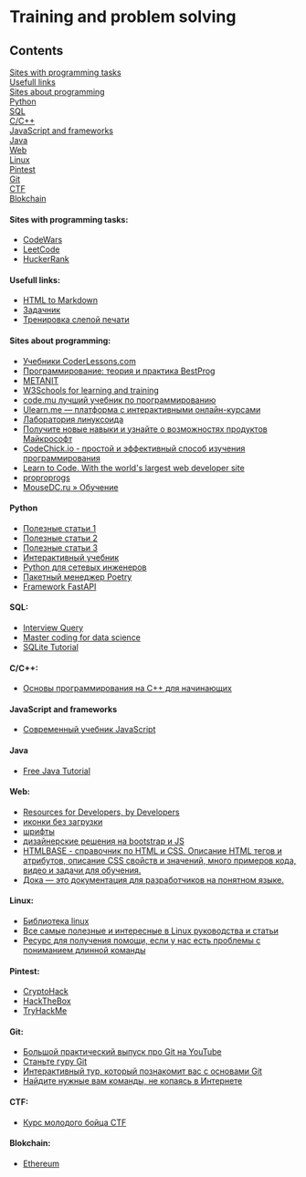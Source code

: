 # Training and problem solving

## Contents
[Sites with programming tasks](#sites-with-programming-tasks)\
[Usefull links](#usefull-links)\
[Sites about programming](#sites-about-programming)\
[Python](#python)\
[SQL](#sql)\
[C/C++](#cc)\
[JavaScript and frameworks](#javascript-and-frameworks)\
[Java](#java)\
[Web](#web)\
[Linux](#linux)\
[Pintest](#pintest)\
[Git](#git)\
[CTF](#ctf)\
[Blokchain](#blokchain)


#### Sites with programming tasks:

- [CodeWars](https://www.codewars.com/)
- [LeetCode](https://leetcode.com/)
- [HuckerRank](https://www.hackerrank.com/)

#### Usefull links:
- [HTML to Markdown](https://codebeautify.org/html-to-markdown)
- [Задачник](https://www.kaznu.kz/content/files/news/folder23098/%D0%97%D0%B0%D0%B4%D0%B0%D1%87%D0%BD%D0%B8%D0%BA%20%D0%90%D0%B1%D1%80%D0%B0%D0%BC%D1%8F%D0%BD%D0%B0.pdf)
- [Тренировка слепой печати](https://www.typingclub.com/sportal/program-68.game)

#### Sites about programming:
- [Учебники CoderLessons.com](https://coderlessons.com/tutorials)
- [Программирование: теория и практика BestProg](https://www.bestprog.net/ru/sitemap_ru/)
- [METANIT](https://metanit.com/)
- [W3Schools for learning and training](https://www.w3schools.com/)
- [code.mu лучший учебник по программированию](https://code.mu/ru/markup/book/prime/)
- [Ulearn.me — платформа с интерактивными онлайн-курсами](https://ulearn.me/)
- [Лаборатория линуксоида](https://younglinux.info/)
- [Получите новые навыки и узнайте о возможностях продуктов Майкрософт](https://learn.microsoft.com/ru-ru/training/browse/)
- [СodeСhick.io - простой и эффективный способ изучения программирования](https://codechick.io/)
- [Learn to Code. With the world's largest web developer site](https://www.w3schools.com/)
- [proproprogs](https://proproprogs.ru/index.php)
- [MouseDC.ru » Обучение](https://www.mousedc.ru/learning/)

#### Python
- [Полезные статьи 1](https://python-scripts.com/)
- [Полезные статьи 2](https://digitology.tech/)
- [Полезные статьи 3](https://pythonru.com/)
- [Интерактивный учебник](https://pythontutor.ru/)
- [Python для сетевых инженеров](https://pyneng.readthedocs.io/ru/latest/index.html)
- [Пакетный менеджер Poetry](https://python-poetry.org/)
- [Framework FastAPI](https://fastapi.tiangolo.com/ru/tutorial/)

#### SQL:
- [Interview Query](https://www.interviewquery.com/)
- [Master coding for data science](https://www.stratascratch.com/)
- [SQLite Tutorial](https://www.sqlitetutorial.net/)

#### C/C++:
- [Основы программирования на С++ для начинающих](https://purecodecpp.com/)

#### JavaScript and frameworks
- [Современный учебник JavaScript](https://learn.javascript.ru/)

#### Java
- [Free Java Tutorial](https://www.examclouds.com/)

#### Web:
- [Resources for Developers, by Developers](https://developer.mozilla.org/ru/docs/Learn/Getting_started_with_the_web)
- [иконки без загрузки](https://fontawesome.com/search)
- [шрифты](https://fonts.google.com/)
- [дизайнерские решения на bootstrap и JS](https://mdbootstrap.com/docs/standard/)
- [HTMLBASE - справочник по HTML и CSS. Описание HTML тегов и атрибутов, описание CSS свойств и значений, много примеров кода, видео и задачи для обучения.](https://htmlbase.ru/)
- [Дока — это документация для разработчиков на понятном языке.](https://doka.guide/)

#### Linux:
- [Библиотека linux](https://linuxshef.code.blog/%D0%B1%D0%B8%D0%B1%D0%BB%D0%B8%D0%BE%D1%82%D0%B5%D0%BA%D0%B0-linux/)
- [Все самые полезные и интересные в Linux руководства и статьи](https://losst.ru/nachnite-izuchat-linux-pryamo-sejchas)
- [Ресурс для получения помощи, если у нас есть проблемы с пониманием длинной команды](https://explainshell.com/)


#### Pintest:
- [CryptoHack](https://cryptohack.org/)
- [HackTheBox](https://app.hackthebox.com/home)
- [TryHackMe](https://tryhackme.com/)

#### Git:
- [Большой практический выпуск про Git на YouTube](https://youtu.be/SEvR78OhGtw)
- [Станьте гуру Git](https://www.atlassian.com/ru/git/tutorials)
- [Интерактивный тур, который познакомит вас с основами Git](https://githowto.com/ru)
- [Найдите нужные вам команды, не копаясь в Интернете](https://gitexplorer.com/)

#### CTF:
- [Курс молодого бойца CTF](https://kmb.cybber.ru/about.html)

#### Blokchain:
- [Ethereum](https://ethereum.org/ru/developers/docs/intro-to-ethereum/)
